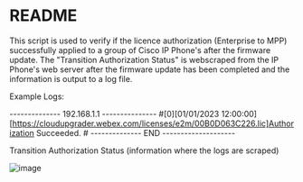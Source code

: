 # README

This script is used to verify if the licence authorization (Enterprise to MPP) successfully applied to a group of Cisco IP Phone's after the firmware update.  The "Transition Authorization Status" is webscraped from the IP Phone's web server after the firmware update has been completed and the information is output to a log file.

Example Logs:

--------------  192.168.1.1  --------------- 
#<td class="info" colspan="3">[0][01/01/2023 12:00:00][https://cloudupgrader.webex.com/licenses/e2m/00B0D063C226.lic]Authorization Succeeded.</td>
#<td class="info" colspan="3"></td>
--------------   END    -------------------- 

Transition Authorization Status (information where the logs are scraped)

![image](https://github.com/sound-selection/ip-phones/assets/95934365/6c847097-c618-403b-a071-1c0fc086c82b)
